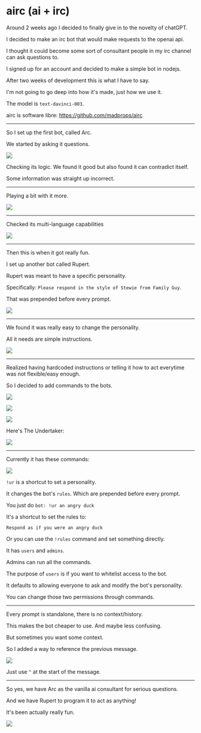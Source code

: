 # airc (ai + irc)

Around 2 weeks ago I decided to finally give in to the novelty of chatGPT.

I decided to make an irc bot that would make requests to the openai api.

I thought it could become some sort of consultant people in my irc channel can ask questions to.

I signed up for an account and decided to make a simple bot in nodejs.

After two weeks of development this is what I have to say.

I'm not going to go deep into how it's made, just how we use it.

The model is `text-davinci-003`.

airc is software libre: https://github.com/madprops/airc

---

So I set up the first bot, called Arc.

We started by asking it questions.

![](https://i.imgur.com/zHeo8pr.jpg)

Checking its logic. We found it good but also found it can contradict itself.

Some information was straight up incorrect.

---

Playing a bit with it more.

![](https://i.imgur.com/6pi0Zux.jpg)

---

Checked its multi-language capabilities

![](https://i.imgur.com/aS60bHL.jpg)

---

Then this is when it got really fun.

I set up another bot called Rupert.

Rupert was meant to have a specific personality.

Specifically: `Please respond in the style of Stewie from Family Guy`.

That was prepended before every prompt.

![](https://i.imgur.com/Vs5O1O3.jpg)

---

We found it was really easy to change the personality.

All it needs are simple instructions.

![](https://i.imgur.com/pcsfMAr.jpg)

---

Realized having hardcoded instructions or 
telling it how to act everytime was not flexible/easy enough.

So I decided to add commands to the bots.

![](https://i.imgur.com/pgBYWUU.jpg)

![](https://i.imgur.com/xXlvdSF.jpg)

![](https://i.imgur.com/ecroNHt.jpg)

Here's The Undertaker:

![](https://i.imgur.com/W7XIhgf.jpg)

---

Currently it has these commands:

![](https://i.imgur.com/66ufytw.jpg)

`!ur` is a shortcut to set a personality.

It changes the bot's `rules`. Which are prepended before every prompt.

You just do `bot: !ur an angry duck`

It's a shortcut to set the rules to:

`Respond as if you were an angry duck` 

Or you can use the `!rules` command and set something directly.

It has `users` and `admins`.

Admins can run all the commands.

The purpose of `users` is if you want to whitelist access to the bot.

It defaults to allowing everyone to ask and modify the bot's personality.

You can change those two permissions through commands.

---

Every prompt is standalone, there is no context/history.

This makes the bot cheaper to use. And maybe less confusing.

But sometimes you want some context. 

So I added a way to reference the previous message.

![](https://i.imgur.com/jarl405.jpg)

Just use `^` at the start of the message.

---

So yes, we have Arc as the vanilla ai consultant for serious questions.

And we have Rupert to program it to act as anything!

It's been actually really fun.

![](https://i.imgur.com/gCTy8hF.jpg)